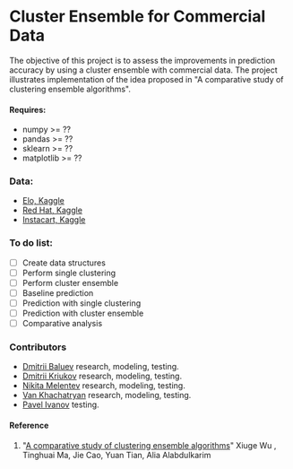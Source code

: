 # Cluster Ensemble for Commercial Data

The objective of this project is to assess the improvements in prediction accuracy by using a cluster ensemble with commercial data. The project illustrates implementation of the idea proposed in "A comparative study of clustering ensemble algorithms".

#### Requires: 
- numpy >= ??
- pandas >= ??
- sklearn >= ??
- matplotlib >= ??

### Data:
- [Elo, Kaggle](https://www.kaggle.com/c/elo-merchant-category-recommendation/discussion)
- [Red Hat, Kaggle](https://www.kaggle.com/c/predicting-red-hat-business-value/data)
- [Instacart, Kaggle](https://www.kaggle.com/c/instacart-market-basket-analysis/kernels)

### To do list:
- [ ] Create data structures
- [ ] Perform single clustering
- [ ] Perform cluster ensemble
- [ ] Baseline prediction
- [ ] Prediction with single clustering
- [ ] Prediction with cluster ensemble
- [ ] Comparative analysis

### Contributors

- [Dmitrii Baluev]() research, modeling, testing.
- [Dmitrii Kriukov]() research, modeling, testing.
- [Nikita Melentev]() research, modeling, testing.
- [Van Khachatryan](https://github.com/vkhachatryan) research, modeling, testing.
- [Pavel Ivanov]() testing.

#### Reference
1. "[A comparative study of clustering ensemble algorithms](https://www.sciencedirect.com/science/article/pii/S0045790617325417)" Xiuge Wu , Tinghuai Ma, Jie Cao, Yuan Tian, Alia Alabdulkarim
